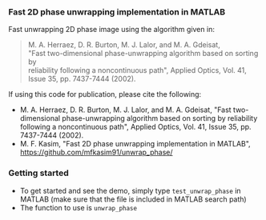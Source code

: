 ### Fast 2D phase unwrapping implementation in MATLAB

Fast unwrapping 2D phase image using the algorithm given in:              

> M. A. Herraez, D. R. Burton, M. J. Lalor, and M. A. Gdeisat,          
  "Fast two-dimensional phase-unwrapping algorithm based on sorting by  
  reliability following a noncontinuous path", Applied Optics, Vol. 41,
  Issue 35, pp. 7437-7444 (2002).                                       

If using this code for publication, please cite the following:
* M. A. Herraez, D. R. Burton, M. J. Lalor, and M. A. Gdeisat, "Fast
two-dimensional phase-unwrapping algorithm based on sorting by reliability
following a noncontinuous path", Applied Optics, Vol. 41, Issue 35, pp. 7437-7444 (2002).
* M. F. Kasim, "Fast 2D phase unwrapping implementation in MATLAB",
https://github.com/mfkasim91/unwrap_phase/

### Getting started

* To get started and see the demo, simply type `test_unwrap_phase` in MATLAB
  (make sure that the file is included in MATLAB search path)
* The function to use is `unwrap_phase`
